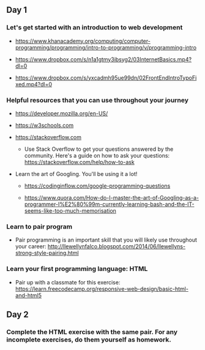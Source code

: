 ## Day 1


### Let's get started with an introduction to web development

- https://www.khanacademy.org/computing/computer-programming/programming/intro-to-programming/v/programming-intro

- https://www.dropbox.com/s/n1a1gtmy3ibsyg2/03InternetBasics.mp4?dl=0

- https://www.dropbox.com/s/yxcadmh95ue99dn/02FrontEndIntroTypoFixed.mp4?dl=0


### Helpful resources that you can use throughout your journey

- https://developer.mozilla.org/en-US/

- https://w3schools.com

- https://stackoverflow.com

    - Use Stack Overflow to get your questions answered by the community. Here's a guide on how to ask your questions: 
    https://stackoverflow.com/help/how-to-ask

- Learn the art of Googling. You'll be using it a lot!

    - https://codinginflow.com/google-programming-questions

    - https://www.quora.com/How-do-I-master-the-art-of-Googling-as-a-programmer-I%E2%80%99m-currently-learning-bash-and-the-IT-seems-like-too-much-memorisation


### Learn to pair program

- Pair programming is an important skill that you will likely use throughout your career: http://llewellynfalco.blogspot.com/2014/06/llewellyns-strong-style-pairing.html


### Learn your first programming language: HTML

- Pair up with a classmate for this exercise: https://learn.freecodecamp.org/responsive-web-design/basic-html-and-html5


## Day 2


### Complete the HTML exercise with the same pair. For any incomplete exercises, do them yourself as homework.
